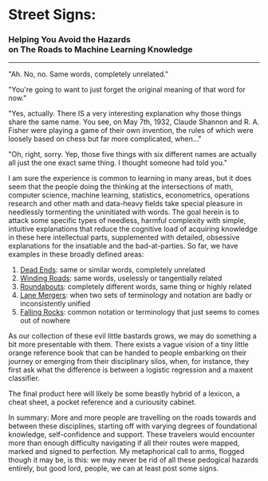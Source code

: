 # Street Signs:
### Helping You Avoid the Hazards <br> on The Roads to Machine Learning Knowledge
<hr>

"Ah. No, no. Same words, completely unrelated."

"You're going to want to just forget the original meaning of that word 
for now."

"Yes, actually. There IS a very interesting explanation why those things share
the same name. You see, on May 7th, 1932, Claude Shannon and R. A. Fisher
were playing a game of their own invention, the rules of which were
loosely based on chess but far more complicated, when..." 

"Oh, right, sorry. Yep, those five things with six different names are 
actually all just the one exact same thing. I thought someone had told you."

I am sure the experience is common to learning in many areas, but it does seem
that the people doing the thinking at the intersections of math, 
computer science, machine learning, statistics, econometrics, 
operations research and other math and data-heavy fields take special pleasure 
in needlessly tormenting the uninitiated with words. 
The goal herein is to attack some specific types of needless, harmful 
complexity with simple, intuitive explanations that reduce the cognitive 
load of acquiring knowledge in these here intellectual parts, supplemented
with detailed, obsessive explanations for the insatiable and the bad-at-parties.
So far, we have examples in these broadly defined areas:

1. [Dead Ends](1-Dead_Ends/0-README.md): same or similar words, completely unrelated 
1. [Winding Roads](2-Winding_Roads/0-README.md): same words, uselessly or tangentially related
1. [Roundabouts](3-Roundabouts/0-README.md): completely different words, same thing or highly related
1. [Lane Mergers](4-Lane_Mergers/0-README.md): when two sets of terminology and notation are badly or 
   inconsistently unified 
1. [Falling Rocks](5-Falling_Rocks/0-README.md): common notation or terminology that just seems to comes out 
   of nowhere 

As our collection of these evil little bastards grows, we may do something a bit
more presentable with them. There exists a vague vision of a tiny little orange 
reference book that can be handed to people embarking on their journey
or  emerging from their disciplinary silos, 
when, for instance, they first ask what the difference is between a logistic 
regression and a maxent classifier.

The final product here will likely be some beastly hybrid of a lexicon, 
a cheat sheet, a pocket reference and a curiousity cabinet.

In summary: More and more people are travelling on the roads 
towards and between these disciplines,
starting off with varying degrees of foundational knowledge, self-confidence
and support. These travelers would encounter more than enough difficulty 
navigating if all their routes were mapped, marked and signed to perfection. 
My metaphorical call to arms, flogged though it may be, is this: 
we may never be rid of all these pedogical hazards entirely, but 
good lord, people, we can at least post some signs.

